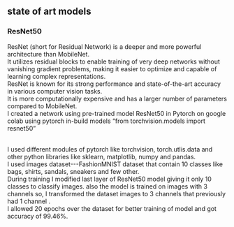 ## state of art models
### ResNet50
ResNet (short for Residual Network) is a deeper and more powerful architecture than MobileNet.
</br>It utilizes residual blocks to enable training of very deep networks without vanishing gradient problems, making it easier to optimize and capable of learning complex representations.
</br>ResNet is known for its strong performance and state-of-the-art accuracy in various computer vision tasks.
</br>It is more computationally expensive and has a larger number of parameters compared to MobileNet.
</br>I created a network using pre-trained model ResNet50 in Pytorch on google colab using pytorch in-build models “from torchvision.models import resnet50”

</br>I used different modules of pytorch like torchvision, torch.utlis.data and other python libraries like sklearn, matplotlib, numpy and pandas.
</br>I used images dataset---FashionMNIST dataset that contain 10 classes like bags, shirts, sandals, sneakers and few other.
</br>During training I modified last layer of ResNet50 model   giving it only 10 classes to classify images. also the model is trained on images with 3 channels so, I transformed the dataset images to 3 channels that previously had 1 channel .
</br>I allowed 20 epochs over the dataset for better training of model and got accuracy of 99.46%.
